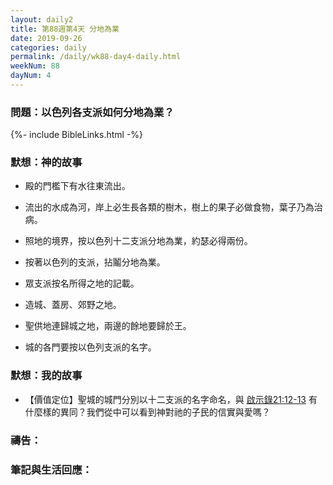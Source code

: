 ```yaml
---
layout: daily2
title: 第88週第4天 分地為業
date: 2019-09-26
categories: daily
permalink: /daily/wk88-day4-daily.html
weekNum: 88
dayNum: 4
---
```


### 問題：以色列各支派如何分地為業？

{%- include BibleLinks.html -%}

### 默想：神的故事
+ 殿的門檻下有水往東流出。

+ 流出的水成為河，岸上必生長各類的樹木，樹上的果子必做食物，葉子乃為治病。

+ 照地的境界，按以色列十二支派分地為業，約瑟必得兩份。

+ 按著以色列的支派，拈鬮分地為業。

+ 眾支派按名所得之地的記載。

+ 造城、蓋房、郊野之地。

+ 聖供地連歸城之地，兩邊的餘地要歸於王。

+ 城的各門要按以色列支派的名字。


### 默想：我的故事
+ 【價值定位】聖城的城門分別以十二支派的名字命名，與 [啟示錄21:12-13](https://www.biblegateway.com/quicksearch/?quicksearch=啟示錄21:12-13&qs_version=CUVMPT) 有什麼樣的異同？我們從中可以看到神對祂的子民的信實與愛嗎？


### 禱告：

### 筆記與生活回應：

